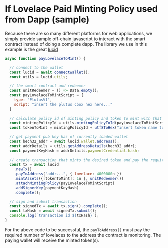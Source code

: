 # If Lovelace Paid Minting Policy used from Dapp (sample)
Because there are so many different platforms for web applications, we simply provide sample off-chain javascript to interact with the smart contract instead of doing a complete dapp.
The library we use in this example is the great [lucid](https://github.com/spacebudz/lucid)

```js
async function payLovelaceToMint() {

  // connect to the wallet
  const lucid = await connectwallet();
  const utils = lucid.utils;

  // the smart contract and redeemer
  const unitRedeemer = () => Data.empty();
  const payLovelaceToMintScript = {
    type: "PlutusV1",
    script: "insert the plutus cbox hex here..."
  }
  
  // calculate policy id of minting policy and token to mint with that policy
  const mintingPolicyId = utils.mintingPolicyToId(payLovelaceToMintScript);
  const tokenToMint = mintingPolicyId + utf8ToHex("insert token name to mint"); // make sure the token name is allowed by the minting policy

  // get payment pub key has of currently loaded wallet
  const bech32_addr = await lucid.wallet.address();
  const addrDetails = utils.getAddressDetails(bech32_addr);
  const paymentKeyHash = addrDetails.paymentCredential.hash; 
  
  // create transaction that mints the desired token and pay the required lovelace per token
  const tx = await lucid
    .newTx()
    .payToAddress("addr...", { lovelace: 4000000n })
    .mintAssets({[tokenToMint]: 1n }, unitRedeemer())
    .attachMintingPolicy(payLovelaceToMintScript)
    .addSignerKey(paymentKeyHash)
    .complete();

  // sign and submit transaction
  const signedTx = await tx.sign().complete();
  const txHash = await signedTx.submit();
  console.log(`transaction id ${txHash}`);  
}
```

For the above code to be successful, the ```payToAddress()``` must pay the required number of lovelaces to the address the contract is monitoring. The paying wallet will receive the minted token(s).
